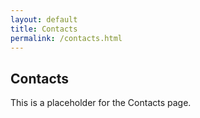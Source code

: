 ```yaml
---
layout: default
title: Contacts
permalink: /contacts.html
---
```


<h2>Contacts</h2>
<p>This is a placeholder for the Contacts page.</p>
